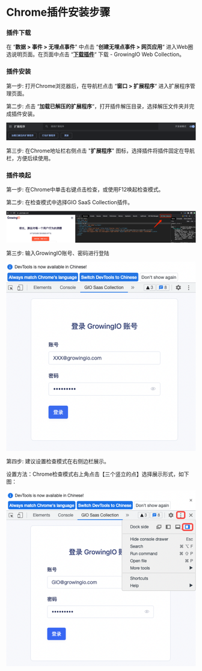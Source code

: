 # Chrome插件安装步骤

### 插件下载[​](https://docs.growingio.com/op-help/docs/2.5/product-manual/data-management/auto-track/web/auto-track-web-chrome-plugin#%E6%8F%92%E4%BB%B6%E4%B8%8B%E8%BD%BD)

在 “**数据 > 事件 > 无埋点事件**" 中点击 “**创建无埋点事件 > 网页应用**“ 进入Web圈选说明页面。在页面中点击 “[**下载插件**](https://assets.giocdn.com/circle/collector/gio-saas-collection.zip)“ 下载 - GrowingIO Web Collection。



### 插件安装[​](https://docs.growingio.com/op-help/docs/2.5/product-manual/data-management/auto-track/web/auto-track-web-chrome-plugin#%E6%8F%92%E4%BB%B6%E5%AE%89%E8%A3%85)

第一步: 打开Chrome浏览器后，在导航栏点击 “**窗口 > 扩展程序**“ 进入扩展程序管理页面。

第二步: 点击 “**加载已解压的扩展程序**“，打开插件解压目录，选择解压文件夹并完成插件安装。

![](../../../../../.gitbook/assets/1.png)

第三步: 在Chrome地址栏右侧点击 "**扩展程序**" 图标，选择插件将插件固定在导航栏，方便后续使用。



### 插件唤起 <a href="#cha-jian-huan-qi" id="cha-jian-huan-qi"></a>

第一步: 在Chrome中单击右键点击检查，或使用F12唤起检查模式。

第二步: 在检查模式中选择GIO SaaS Collection插件。

![](../../../../../.gitbook/assets/2.png)

第三步: 输入GrowingIO账号、密码进行登陆

![](<../../../../../.gitbook/assets/截屏2022-03-10 10.20.15.png>)

第四步: 建议设置检查模式在右侧边栏展示。

设置方法：Chrome检查模式右上角点击【三个竖立的点】选择展示形式，如下图：

![](<../../../../../.gitbook/assets/3 (1).png>)
